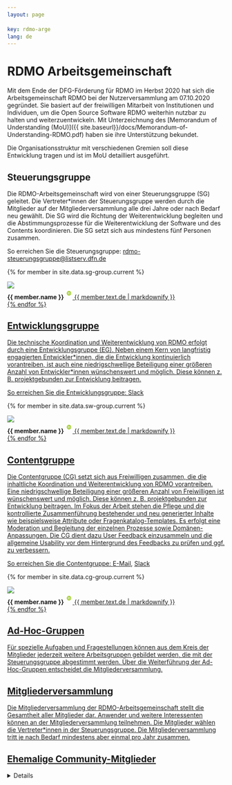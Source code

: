 ```yaml
---
layout: page

key: rdmo-arge
lang: de
---
```


# RDMO Arbeitsgemeinschaft

Mit dem Ende der DFG-Förderung für RDMO im Herbst 2020 hat sich die Arbeitsgemeinschaft RDMO bei der Nutzerversammlung am 07.10.2020 gegründet. Sie basiert auf der freiwilligen Mitarbeit von Institutionen und Individuen, um die Open Source Software RDMO weiterhin nutzbar zu halten und weiterzuentwickeln.
Mit Unterzeichnung des [Memorandum of Understanding (MoU)]({{ site.baseurl}}/docs/Memorandum-of-Understanding-RDMO.pdf) haben sie ihre Unterstützung bekundet.

Die Organisationsstruktur mit verschiedenen Gremien soll diese Entwicklung tragen und ist im MoU detailliert ausgeführt.

## Steuerungsgruppe

Die RDMO-Arbeitsgemeinschaft wird von einer Steuerungsgruppe (SG) geleitet. Die Vertreter\*innen der Steuerungsgruppe werden durch die Mitglieder auf der Mitgliederversammlung alle drei Jahre oder nach Bedarf neu gewählt.
Die SG wird die Richtung der Weiterentwicklung begleiten und die Abstimmungsprozesse für die Weiterentwicklung der Software und des Contents koordinieren. Die SG setzt sich aus mindestens fünf Personen zusammen.

So erreichen Sie die Steuerungsgruppe: rdmo-steuerungsgruppe@listserv.dfn.de

{% for member in site.data.sg-group.current %}
<div class="team-member">
    <img src="{{ site.baseurl }}/{{ member.image}}" />
    <div class="team-member-info">
      <strong>{{ member.name }}</strong>
      <a href='https://orcid.org/{{ member.orcid }}' target='_blank'><img src='./img/logos/ORCiD.PNG' style='width:16px; height:16px; vertical-align:super;' alt='ORCID Logo'/>
      {{ member.text.de | markdownify }}
    </div>
</div>
{% endfor %}


## Entwicklungsgruppe

Die technische Koordination und Weiterentwicklung von RDMO erfolgt durch eine Entwicklungsgruppe (EG). Neben einem Kern von langfristig engagierten
Entwickler\*innen, die die Entwicklung kontinuierlich vorantreiben, ist auch eine niedrigschwellige Beteiligung einer größeren Anzahl von Entwickler\*innen wünschenswert und möglich. Diese können z. B. projektgebunden zur Entwicklung beitragen.

So erreichen Sie die Entwicklungsgruppe: [Slack](https://rdmo.slack.com/archives/CFRAZJ9LG)

{% for member in site.data.sw-group.current %}
<div class="team-member">
    <img src="{{ site.baseurl }}/{{ member.image}}" />
    <div class="team-member-info">
      <strong>{{ member.name }}</strong>
      <a href='https://orcid.org/{{ member.orcid }}' target='_blank'><img src='./img/logos/ORCiD.PNG' style='width:16px; height:16px; vertical-align:super;' alt='ORCID Logo'/>
      {{ member.text.de | markdownify }}
    </div>
</div>
{% endfor %}


## Contentgruppe

Die Contentgruppe (CG) setzt sich aus Freiwilligen zusammen, die die inhaltliche Koordination und Weiterentwicklung von RDMO vorantreiben. Eine niedrigschwellige Beteiligung einer größeren Anzahl von Freiwilligen ist wünschenswert und möglich. Diese können z. B. projektgebunden zur Entwicklung beitragen.
Im Fokus der Arbeit stehen die Pflege und die kontrollierte Zusammenführung bestehender und neu generierter Inhalte wie beispielsweise Attribute oder Fragenkatalog-Templates. Es erfolgt eine Moderation und Begleitung der einzelnen Prozesse sowie Domänen-Anpassungen. Die CG dient dazu User Feedback einzusammeln und die allgemeine Usability vor dem Hintergrund des Feedbacks zu prüfen und ggf. zu verbessern.

So erreichen Sie die Contentgruppe: [E-Mail](mailto:rdmo-contentgruppe@listserv.dfn.de), [Slack](https://rdmo.slack.com/archives/C8B6VCKJ9)

{% for member in site.data.cg-group.current %}
<div class="team-member">
    <img src="{{ site.baseurl }}/{{ member.image}}" />
    <div class="team-member-info">
      <strong>{{ member.name }}</strong>
      <a href='https://orcid.org/{{ member.orcid }}' target='_blank'><img src='./img/logos/ORCiD.PNG' style='width:16px; height:16px; vertical-align:super;' alt='ORCID Logo'/>
      {{ member.text.de | markdownify }}
    </div>
</div>
{% endfor %}


## Ad-Hoc-Gruppen

Für spezielle Aufgaben und Fragestellungen können aus dem Kreis der Mitglieder jederzeit weitere Arbeitsgruppen gebildet werden, die mit der Steuerungsgruppe abgestimmt werden.
Über die Weiterführung der Ad-Hoc-Gruppen entscheidet die Mitgliederversammlung.

## Mitgliederversammlung

Die Mitgliederversammlung der RDMO-Arbeitsgemeinschaft stellt die Gesamtheit aller Mitglieder dar. Anwender und weitere Interessenten können an der Mitgliederversammlung teilnehmen. Die Mitglieder wählen die Vertreter\*innen in der Steuerungsgruppe.
Die Mitgliederversammlung tritt je nach Bedarf mindestens aber einmal pro Jahr zusammen.


## Ehemalige Community-Mitglieder

<details>
  <summary><u>Ehemalige Mitarbeiterinnen und Mitarbeiter</u></summary>
  {% for member in site.data.former %}
<div class="team-member">
    <img src="{{ site.baseurl }}/{{ member.image}}" />
    <div class="team-member-info">
      <strong>{{ member.name }}</strong>
      <a href='https://orcid.org/{{ member.orcid }}' target='_blank'><img src='./img/logos/ORCiD.PNG' style='width:16px; height:16px; vertical-align:super;' alt='ORCID Logo'/>
      {{ member.text.de | markdownify }}
    </div>
</div>
{% endfor %}
</details>
